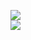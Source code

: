 [![](https://img.shields.io/badge/Made%20With-Github%20Spray-lightgrey.svg?style=for-the-badge&logo=github)](https://github.com/Annihil/github-spray#7480)  
[![](https://i.imgur.com/2DrTn0Z.gif)](https://github.com/Annihil/github-spray)